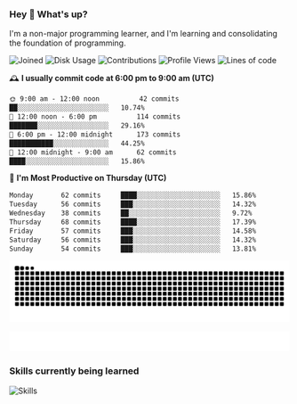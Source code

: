 ### Hey :wave: What's up?

I'm a non-major programming learner, and I'm learning and consolidating the foundation of programming.

<!--START_SECTION:waka-->
![Joined](http://img.shields.io/badge/Joined-7%20years%20ago-6D67E4?style=flat&labelColor=453C67)
![Disk Usage](http://img.shields.io/badge/Github%27s%20Storage-603.5%20MB-FD841F?style=flat&labelColor=E14D2A)
![Contributions](http://img.shields.io/badge/Contributions%20in%202023-576-7DCE13?style=flat&labelColor=2B7A0B)
![Profile Views](http://img.shields.io/badge/Profile%20Views-1-3AB4F2?style=flat&labelColor=0078AA)
![Lines of code](https://img.shields.io/badge/Lines%20of%20code-2%20Million%20Lines%20of%20code-FF8B8B?style=flat&labelColor=EB4747)

🕰️ **I usually commit code at 6:00 pm to 9:00 am (UTC)** 

```text
🌞 9:00 am - 12:00 noon          42 commits     ██░░░░░░░░░░░░░░░░░░░░░░░   10.74% 
🌆 12:00 noon - 6:00 pm          114 commits    ███████░░░░░░░░░░░░░░░░░░   29.16% 
🌃 6:00 pm - 12:00 midnight      173 commits    ███████████░░░░░░░░░░░░░░   44.25% 
🌙 12:00 midnight - 9:00 am      62 commits     ████░░░░░░░░░░░░░░░░░░░░░   15.86%
```
📅 **I'm Most Productive on Thursday (UTC)** 

```text
Monday       62 commits     ████░░░░░░░░░░░░░░░░░░░░░   15.86% 
Tuesday      56 commits     ███░░░░░░░░░░░░░░░░░░░░░░   14.32% 
Wednesday    38 commits     ██░░░░░░░░░░░░░░░░░░░░░░░   9.72% 
Thursday     68 commits     ████░░░░░░░░░░░░░░░░░░░░░   17.39% 
Friday       57 commits     ███░░░░░░░░░░░░░░░░░░░░░░   14.58% 
Saturday     56 commits     ███░░░░░░░░░░░░░░░░░░░░░░   14.32% 
Sunday       54 commits     ███░░░░░░░░░░░░░░░░░░░░░░   13.81%
```

<!--END_SECTION:waka-->

![Snake animation](https://raw.githubusercontent.com/dirname/dirname/output/snake.svg)

![metrics](github-metrics.svg)

### Skills currently being learned

![Skills](https://skillicons.dev/icons?i=linux,rust,go,solidity,typescript,bash,git,postgres,mysql,redis,mongo,docker,kubernetes,grafana,prometheus)
